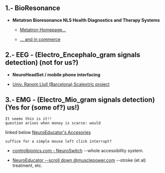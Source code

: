 ## 1.- BioResonance ##

  * __Metatron Bioresonance NLS Health Diagnostics and Therapy Systems__
  
    * [Metatron Homepage...](http://www.uk.metatron-nls.ru/main.php?id=22)
    
    * [... and in commerce](http://www.amazon.com/Advanced-Diagnostics-Metatron-Bioresonance-Medicomat-39/dp/B00WTGKU8U)

## 2.- EEG - (Electro_Encephalo_gram signals detection) (not for us?) ##

 * __NeuroHeadSet / mobile phone interfacing__
 
  *  [Univ. Ranom Llull (Barcelona) Scalextric project](http://www.lavanguardia.com/vida/20150907/54436320350/desarrollan-un-proyecto-que-permite-mover-coches-de-scalextric-con-la-mente.html)
 
## 3.- EMG - (Electro_Mio_gram signals detection) (Yes for (some of?) us!) ##

    It seems this is it!! 
    question arises when money is scarce: would 
   
 linked below [NeuroEducator's Accesories](http://www.musclepower.com/pdf/NE4%20Accessories.pdf)  

    suffice for a simple mouse left click interrupt?  

 * [controlbionics.com - NeuroSwitch](https://www.youtube.com/watch?v=GPhTIsNM9MQ) --whole accessibility system.
 
 * [NeuroEducator --scroll down @musclepower.com](http://www.musclepower.com/prodall.htm) --stroke (et al) treatment, etc.  
